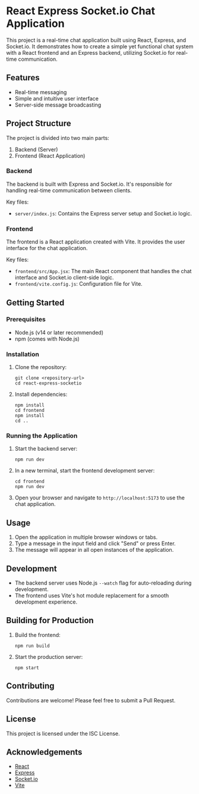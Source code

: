 # React Express Socket.io Chat Application

This project is a real-time chat application built using React, Express, and Socket.io. It demonstrates how to create a simple yet functional chat system with a React frontend and an Express backend, utilizing Socket.io for real-time communication.

## Features

- Real-time messaging
- Simple and intuitive user interface
- Server-side message broadcasting

## Project Structure

The project is divided into two main parts:

1. Backend (Server)
2. Frontend (React Application)

### Backend

The backend is built with Express and Socket.io. It's responsible for handling real-time communication between clients.

Key files:
- `server/index.js`: Contains the Express server setup and Socket.io logic.

### Frontend

The frontend is a React application created with Vite. It provides the user interface for the chat application.

Key files:
- `frontend/src/App.jsx`: The main React component that handles the chat interface and Socket.io client-side logic.
- `frontend/vite.config.js`: Configuration file for Vite.

## Getting Started

### Prerequisites

- Node.js (v14 or later recommended)
- npm (comes with Node.js)

### Installation

1. Clone the repository:
   ```
   git clone <repository-url>
   cd react-express-socketio
   ```

2. Install dependencies:
   ```
   npm install
   cd frontend
   npm install
   cd ..
   ```

### Running the Application

1. Start the backend server:
   ```
   npm run dev
   ```

2. In a new terminal, start the frontend development server:
   ```
   cd frontend
   npm run dev
   ```

3. Open your browser and navigate to `http://localhost:5173` to use the chat application.

## Usage

1. Open the application in multiple browser windows or tabs.
2. Type a message in the input field and click "Send" or press Enter.
3. The message will appear in all open instances of the application.

## Development

- The backend server uses Node.js `--watch` flag for auto-reloading during development.
- The frontend uses Vite's hot module replacement for a smooth development experience.

## Building for Production

1. Build the frontend:
   ```
   npm run build
   ```

2. Start the production server:
   ```
   npm start
   ```

## Contributing

Contributions are welcome! Please feel free to submit a Pull Request.

## License

This project is licensed under the ISC License.

## Acknowledgements

- [React](https://reactjs.org/)
- [Express](https://expressjs.com/)
- [Socket.io](https://socket.io/)
- [Vite](https://vitejs.dev/)
